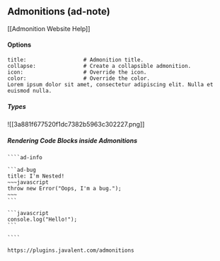 ## Admonitions (ad-note)
[[Admonition Website Help]]

#### Options
```ad-<type> # Admonition type. See below for a list of available types.
title:                  # Admonition title.
collapse:               # Create a collapsible admonition.
icon:                   # Override the icon.
color:                  # Override the color.
Lorem ipsum dolor sit amet, consectetur adipiscing elit. Nulla et euismod nulla.
```
##### Types 
![[3a881f677520f1dc7382b5963c302227.png]]
#####  Rendering Code Blocks inside Admonitions
`````
````ad-info

```ad-bug
title: I'm Nested!
~~~javascript
throw new Error("Oops, I'm a bug.");
~~~
```

```javascript
console.log("Hello!");
```

````

https://plugins.javalent.com/admonitions
